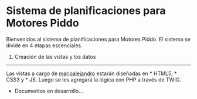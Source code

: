 Sistema de planificaciones para Motores Piddo
=============================================

Bienvenidos al sistema de planificaciones para Motores Piddo.
El sistema se divide en 4 etapas escenciales.

1) Creación de las vistas y los datos
-------------------------------------

Las vistas a cargo de [marioalejandro][1] estarán diseñadas en * HTML5, * CSS3 y * JS.
Luego se les agregará la lógica con PHP a través de TWIG.

* Documentos en desarrollo...

[1]: https://github.com/marioalejandro

